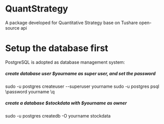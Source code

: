 # QuantStrategy
A package developed for Quantitative Strategy base on Tushare open-source api 


# Setup the database first
PostgreSQL is adopted as database management system:

##### create database user $yourname as super user, and set the password
sudo -u postgres createuser --superuser yourname
sudo -u postgres psql
\password yourname
\q

##### create a database $stockdata with $yourname as owner
sudo -u postgres createdb -O yourname stockdata 

